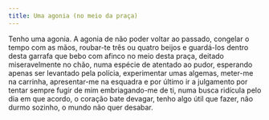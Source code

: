 ```yaml
---
title: Uma agonia (no meio da praça)
---
```


Tenho uma agonia. A agonia de não poder voltar ao passado, congelar o tempo com as mãos, roubar-te três ou quatro beijos e guardá-los dentro desta garrafa que bebo com afinco no meio desta praça, deitado miseravelmente no chão, numa espécie de atentado ao pudor, esperando apenas ser levantado pela polícia, experimentar umas algemas, meter-me na carrinha, apresentar-me na esquadra e por último ir a julgamento por tentar sempre fugir de mim embriagando-me de ti, numa busca ridícula pelo dia em que acordo, o coração bate devagar, tenho algo útil que fazer, não durmo sozinho, o mundo não quer desabar.